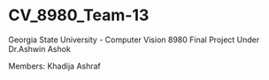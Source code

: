 # CV_8980_Team-13
Georgia State University - Computer Vision 8980 Final Project Under Dr.Ashwin Ashok

Members: Khadija Ashraf
